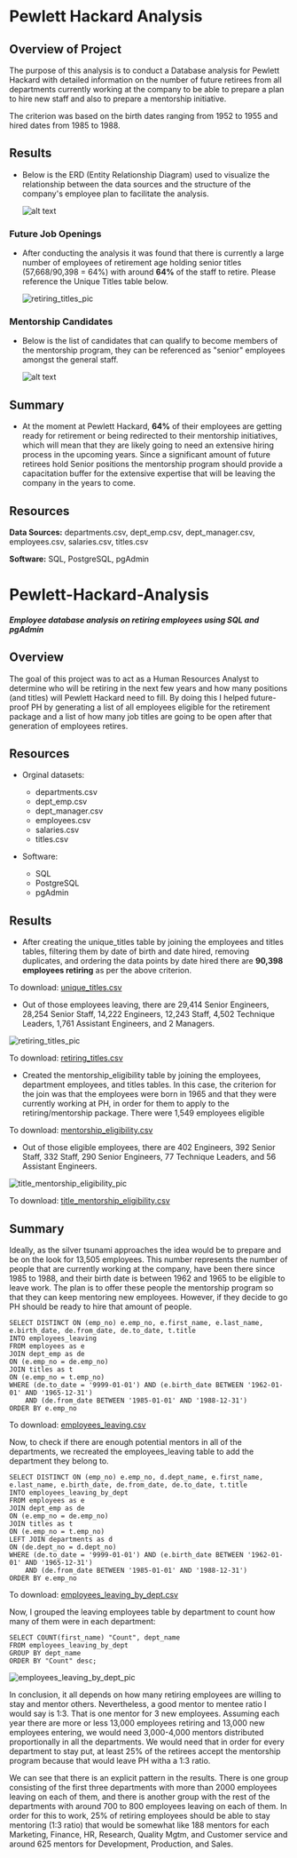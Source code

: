 # Pewlett Hackard Analysis

## **Overview of Project**

The purpose of this analysis is to conduct a Database analysis for Pewlett Hackard with detailed information on the number of future retirees from all departments currently working at the company to be able to prepare a plan to hire new staff and also to prepare a mentorship initiative. 

The criterion was based on the birth dates ranging from 1952 to 1955 and hired dates from 1985 to 1988.


## Results

- Below is the ERD (Entity Relationship Diagram) used to visualize the relationship between the data sources and the structure of the company's employee plan to facilitate the analysis. 

	![alt text](https://github.com/Lindsaybgood/Pewlett-Hackard-Analysis/blob/main/EmployeeDB.png "Employee DB")

### Future Job Openings 

- After conducting the analysis it was found that there is currently a large number of employees of retirement age holding senior titles (57,668/90,398 = 64%) with around **64%** of the staff to retire. Please reference the Unique Titles table below. 
	
	![retiring_titles_pic](https://user-images.githubusercontent.com/96216509/153529176-cd7272db-7a45-4866-930b-a66bab5872d0.png)


### Mentorship Candidates

- Below is the list of candidates that can qualify to become members of the mentorship program, they can be referenced as "senior" employees amongst the general staff. 

	![alt text](https://github.com/Karenjakins/Pewlett-Hackard-Analysis/blob/main/Queries/Mentorship%20Eligibility.png "Mentorship Candidates")
	

## Summary

- At the moment at Pewlett Hackard, **64%** of their employees are getting ready for retirement or being redirected to their mentorship initiatives, which will mean that they are likely going to need an extensive hiring process in the upcoming years. Since a significant amount of future retirees hold Senior positions the mentorship program should provide a capacitation buffer for the extensive expertise that will be leaving the company in the years to come. 


## Resources

**Data Sources:** departments.csv, dept_emp.csv, dept_manager.csv, employees.csv, salaries.csv, titles.csv

**Software:** SQL, PostgreSQL, pgAdmin

# Pewlett-Hackard-Analysis

#### *Employee database analysis on retiring employees using SQL and pgAdmin*

## Overview
The goal of this project was to act as a Human Resources Analyst to determine who will be retiring in the next few years and how many positions (and titles) will Pewlett Hackard need to fill. By doing this I helped future-proof PH by generating a list of all employees eligible for the retirement package and a list of how many job titles are going to be open after that generation of employees retires. 

## Resources
- Orginal datasets:
  - departments.csv
  - dept_emp.csv
  - dept_manager.csv
  - employees.csv
  - salaries.csv
  - titles.csv

- Software:
  - SQL
  - PostgreSQL
  - pgAdmin


## Results
- After creating the unique_titles table by joining the employees and titles tables, filtering them by date of birth and date hired, removing duplicates, and ordering the data points by date hired there are **90,398 employees retiring** as per the above criterion. 

To download: [unique_titles.csv](https://github.com/nicoserrano/Pewlett-Hackard-Analysis/files/6736136/unique_titles.csv)


- Out of those employees leaving, there are 29,414 Senior Engineers, 28,254 Senior Staff, 14,222 Engineers, 12,243 Staff, 4,502 Technique Leaders, 1,761 Assistant Engineers, and 2 Managers. 

![retiring_titles_pic](https://user-images.githubusercontent.com/83378141/123863229-53d63100-d8f7-11eb-952e-6dcc7c9655e2.png)

To download: [retiring_titles.csv](https://github.com/nicoserrano/Pewlett-Hackard-Analysis/files/6736122/retiring_titles.csv)

- Created the mentorship_eligibility table by joining the employees, department employees, and titles tables. In this case, the criterion for the join was that the employees were born in 1965 and that they were currently working at PH, in order for them to apply to the retiring/mentorship package. There were 1,549 employees eligible 

To download: [mentorship_eligibility.csv](https://github.com/nicoserrano/Pewlett-Hackard-Analysis/files/6736217/mentorship_eligibility.csv)

- Out of those eligible employees, there are 402 Engineers, 392 Senior Staff, 332 Staff, 290 Senior Engineers, 77 Technique Leaders, and 56 Assistant Engineers. 

![title_mentorship_eligibility_pic](https://user-images.githubusercontent.com/83378141/123863289-651f3d80-d8f7-11eb-9245-56a49dd010c0.png)

To download: [title_mentorship_eligibility.csv](https://github.com/nicoserrano/Pewlett-Hackard-Analysis/files/6736245/title_mentorship_eligibility.csv)


## Summary
Ideally, as the silver tsunami approaches the idea would be to prepare and be on the look for 13,505 employees. This number represents the number of people that are currently working at the company, have been there since 1985 to 1988, and their birth date is between 1962 and 1965 to be eligible to leave work. The plan is to offer these people the mentorship program so that they can keep mentoring new employees. However, if they decide to go PH should be ready to hire that amount of people. 

```
SELECT DISTINCT ON (emp_no) e.emp_no, e.first_name, e.last_name, e.birth_date, de.from_date, de.to_date, t.title
INTO employees_leaving
FROM employees as e
JOIN dept_emp as de
ON (e.emp_no = de.emp_no)
JOIN titles as t
ON (e.emp_no = t.emp_no)
WHERE (de.to_date = '9999-01-01') AND (e.birth_date BETWEEN '1962-01-01' AND '1965-12-31')
	AND (de.from_date BETWEEN '1985-01-01' AND '1988-12-31')
ORDER BY e.emp_no
```

To download: [employees_leaving.csv](https://github.com/nicoserrano/Pewlett-Hackard-Analysis/files/6736392/employees_leaving.csv)

Now, to check if there are enough potential mentors in all of the departments, we recreated the employees_leaving table to add the department they belong to. 

```
SELECT DISTINCT ON (emp_no) e.emp_no, d.dept_name, e.first_name, e.last_name, e.birth_date, de.from_date, de.to_date, t.title
INTO employees_leaving_by_dept
FROM employees as e
JOIN dept_emp as de
ON (e.emp_no = de.emp_no)
JOIN titles as t
ON (e.emp_no = t.emp_no)
LEFT JOIN departments as d
ON (de.dept_no = d.dept_no)
WHERE (de.to_date = '9999-01-01') AND (e.birth_date BETWEEN '1962-01-01' AND '1965-12-31')
	AND (de.from_date BETWEEN '1985-01-01' AND '1988-12-31')
ORDER BY e.emp_no

```

To download: [employees_leaving_by_dept.csv](https://github.com/nicoserrano/Pewlett-Hackard-Analysis/files/6736464/employees_leaving_by_dept.csv)

Now, I grouped the leaving employees table by department to count how many of them were in each department:

```
SELECT COUNT(first_name) "Count", dept_name
FROM employees_leaving_by_dept
GROUP BY dept_name
ORDER BY "Count" desc;
```
![employees_leaving_by_dept_pic](https://user-images.githubusercontent.com/83378141/123868118-4328b980-d8fd-11eb-81eb-fe23e80cffc4.png)


In conclusion, it all depends on how many retiring employees are willing to stay and mentor others. Nevertheless, a good mentor to mentee ratio I would say is 1:3. That is one mentor for 3 new employees. Assuming each year there are more or less 13,000 employees retiring and 13,000 new employees entering, we would need 3,000-4,000 mentors distributed proportionally in all the departments.  We would need that in order for every department to stay put, at least 25% of the retirees accept the mentorship program because that would leave PH witha a 1:3 ratio. 

We can see that there is an explicit pattern in the results. There is one group consisting of the first three departments with more than 2000 employees leaving on each of them, and there is another group with the rest of the departments with around 700 to 800 employees leaving on each of them. In order for this to work, 25% of retiring employees should be able to stay mentoring (1:3 ratio) that would be somewhat like 188 mentors for each Marketing, Finance, HR, Research, Quality Mgtm, and Customer service and around 625 mentors for Development, Production, and Sales. 



